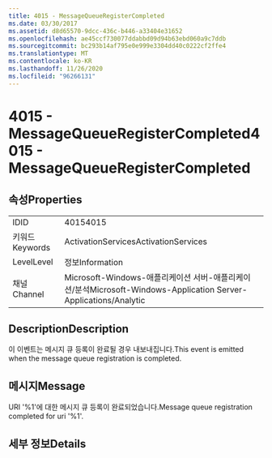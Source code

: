 ```yaml
---
title: 4015 - MessageQueueRegisterCompleted
ms.date: 03/30/2017
ms.assetid: d8d65570-9dcc-436c-b446-a33404e31652
ms.openlocfilehash: ae45ccf730077ddabbd09d94b63ebd060a9c7ddb
ms.sourcegitcommit: bc293b14af795e0e999e3304dd40c0222cf2ffe4
ms.translationtype: MT
ms.contentlocale: ko-KR
ms.lasthandoff: 11/26/2020
ms.locfileid: "96266131"
---
```

# <a name="4015---messagequeueregistercompleted"></a><span data-ttu-id="461f6-102">4015 - MessageQueueRegisterCompleted</span><span class="sxs-lookup"><span data-stu-id="461f6-102">4015 - MessageQueueRegisterCompleted</span></span>

## <a name="properties"></a><span data-ttu-id="461f6-103">속성</span><span class="sxs-lookup"><span data-stu-id="461f6-103">Properties</span></span>  
  
|||  
|-|-|  
|<span data-ttu-id="461f6-104">ID</span><span class="sxs-lookup"><span data-stu-id="461f6-104">ID</span></span>|<span data-ttu-id="461f6-105">4015</span><span class="sxs-lookup"><span data-stu-id="461f6-105">4015</span></span>|  
|<span data-ttu-id="461f6-106">키워드</span><span class="sxs-lookup"><span data-stu-id="461f6-106">Keywords</span></span>|<span data-ttu-id="461f6-107">ActivationServices</span><span class="sxs-lookup"><span data-stu-id="461f6-107">ActivationServices</span></span>|  
|<span data-ttu-id="461f6-108">Level</span><span class="sxs-lookup"><span data-stu-id="461f6-108">Level</span></span>|<span data-ttu-id="461f6-109">정보</span><span class="sxs-lookup"><span data-stu-id="461f6-109">Information</span></span>|  
|<span data-ttu-id="461f6-110">채널</span><span class="sxs-lookup"><span data-stu-id="461f6-110">Channel</span></span>|<span data-ttu-id="461f6-111">Microsoft-Windows-애플리케이션 서버-애플리케이션/분석</span><span class="sxs-lookup"><span data-stu-id="461f6-111">Microsoft-Windows-Application Server-Applications/Analytic</span></span>|  
  
## <a name="description"></a><span data-ttu-id="461f6-112">Description</span><span class="sxs-lookup"><span data-stu-id="461f6-112">Description</span></span>  

 <span data-ttu-id="461f6-113">이 이벤트는 메시지 큐 등록이 완료될 경우 내보내집니다.</span><span class="sxs-lookup"><span data-stu-id="461f6-113">This event is emitted when the message queue registration is completed.</span></span>  
  
## <a name="message"></a><span data-ttu-id="461f6-114">메시지</span><span class="sxs-lookup"><span data-stu-id="461f6-114">Message</span></span>  

 <span data-ttu-id="461f6-115">URI '%1'에 대한 메시지 큐 등록이 완료되었습니다.</span><span class="sxs-lookup"><span data-stu-id="461f6-115">Message queue registration completed for uri '%1'.</span></span>  
  
## <a name="details"></a><span data-ttu-id="461f6-116">세부 정보</span><span class="sxs-lookup"><span data-stu-id="461f6-116">Details</span></span>
